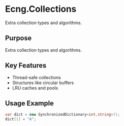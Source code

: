 # Ecng.Collections

Extra collection types and algorithms.

## Purpose

Extra collection types and algorithms.

## Key Features

- Thread-safe collections
- Structures like circular buffers
- LRU caches and pools

## Usage Example

```csharp
var dict = new SynchronizedDictionary<int,string>();
dict[1] = "A";
```
